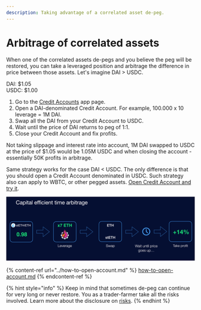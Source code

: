 ```yaml
---
description: Taking advantage of a correlated asset de-peg.
---
```


# Arbitrage of correlated assets

When one of the correlated assets de-pegs and you believe the peg will be restored, you can take a leveraged position and arbitrage the difference in price between those assets. Let's imagine DAI > USDC.&#x20;

DAI: $1.05\
USDC: $1.00

1. Go to the [Credit Accounts](https://app.gearbox.fi/) app page.
2. Open a DAI-denominated Credit Account. For example, 100.000 x 10 leverage = 1M DAI.
3. Swap all the DAI from your Credit Account to USDC.
4. Wait until the price of DAI returns to peg of 1:1.
5. Close your Credit Account and fix profits.&#x20;

Not taking slippage and interest rate into account, 1M DAI swapped to USDC at the price of $1.05 would be 1.05M USDC and when closing the account - essentially 50K profits in arbitrage.&#x20;

Same strategy works for the case DAI < USDC. The only difference is that you should open a Credit Account denominated in USDC. Such strategy also can apply to WBTC, or other pegged assets. [Open Credit Account and try it](https://app.gearbox.fi/).

![Flash loans make it possible to arbitrage a peg within one block. Gearbox allows you to do so even if it takes more time. However, with stablecoins it's generally easier as there are other avenues to borrow from. But not for all pegged assets!](<../../.gitbook/assets/Screenshot 2021-10-19 at 00.42.00 (1).png>)

{% content-ref url="../how-to-open-account.md" %}
[how-to-open-account.md](../how-to-open-account.md)
{% endcontent-ref %}

{% hint style="info" %}
Keep in mind that sometimes de-peg can continue for very long or never restore. You as a trader-farmer take all the risks involved. Learn more about the disclosure on [risks](../../risk-and-security/risks-terms.md).
{% endhint %}
